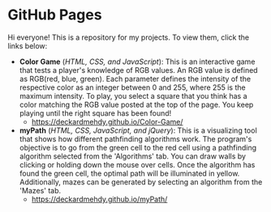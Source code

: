 # GitHub Pages
Hi everyone! This is a repository for my projects. To view them, click the links below:
* **Color Game** (*HTML, CSS, and JavaScript*): This is an interactive game that tests a player's knowledge of RGB values. An RGB value is defined as RGB(red, blue, green). Each parameter defines the intensity of the respective color as an integer between 0 and 255, where 255 is the maximum intensity. To play, you select a square that you think has a color matching the RGB value posted at the top of the page. You keep playing until the right square has been found!
  * https://deckardmehdy.github.io/Color-Game/
* **myPath** (*HTML, CSS, JavaScript, and jQuery*): This is a visualizing tool that shows how different pathfinding algorithms work. The program's objective is to go from the green cell to the red cell using a pathfinding algorithm selected from the 'Algorithms' tab. You can draw walls by clicking or holding down the mouse over cells. Once the algorithm has found the green cell, the optimal path will be illuminated in yellow. Additionally, mazes can be generated by selecting an algorithm from the 'Mazes' tab.
  * https://deckardmehdy.github.io/myPath/
